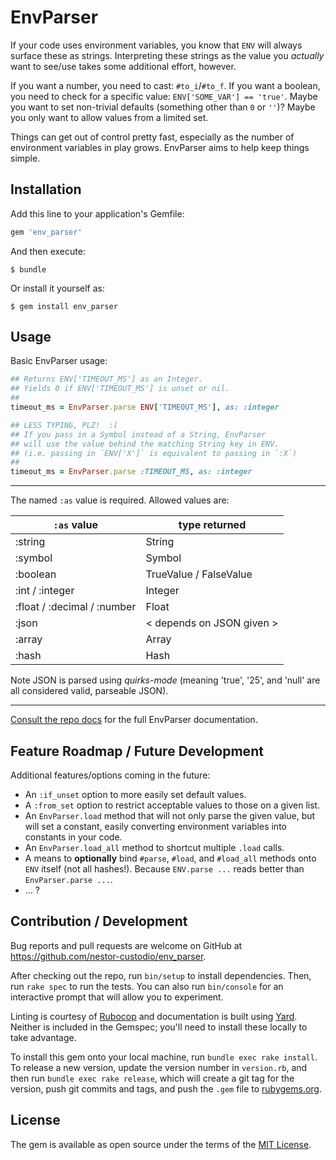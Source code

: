 # EnvParser

If your code uses environment variables, you know that `ENV` will always surface these as strings. Interpreting these strings as the value you *actually* want to see/use takes some additional effort, however.

If you want a number, you need to cast: `#to_i`/`#to_f`. If you want a boolean, you need to check for a specific value: `ENV['SOME_VAR'] == 'true'`. Maybe you want to set non-trivial defaults (something other than `0` or `''`)? Maybe you only want to allow values from a limited set.

Things can get out of control pretty fast, especially as the number of environment variables in play grows. EnvParser aims to help keep things simple.


## Installation

Add this line to your application's Gemfile:

```ruby
gem 'env_parser'
```

And then execute:

    $ bundle

Or install it yourself as:

    $ gem install env_parser


## Usage

Basic EnvParser usage:
```ruby
## Returns ENV['TIMEOUT_MS'] as an Integer.
## Yields 0 if ENV['TIMEOUT_MS'] is unset or nil.
##
timeout_ms = EnvParser.parse ENV['TIMEOUT_MS'], as: :integer

## LESS TYPING, PLZ!  :(
## If you pass in a Symbol instead of a String, EnvParser
## will use the value behind the matching String key in ENV.
## (i.e. passing in `ENV['X']` is equivalent to passing in `:X`)
##
timeout_ms = EnvParser.parse :TIMEOUT_MS, as: :integer
```

---

The named `:as` value is required. Allowed values are:

| `:as` value                 | type returned                   |
|-----------------------------|---------------------------------|
| :string                     | String                          |
| :symbol                     | Symbol                          |
| :boolean                    | TrueValue / FalseValue          |
| :int / :integer             | Integer                         |
| :float / :decimal / :number | Float                           |
| :json                       | &lt; depends on JSON given &gt; |
| :array                      | Array                           |
| :hash                       | Hash                            |

Note JSON is parsed using *quirks-mode* (meaning 'true', '25', and 'null' are all considered valid, parseable JSON).

---

[Consult the repo docs](https://github.com/nestor-custodio/env_parser/blob/master/docs/index.html) for the full EnvParser documentation.


## Feature Roadmap / Future Development

Additional features/options coming in the future:
- An `:if_unset` option to more easily set default values.
- A `:from_set` option to restrict acceptable values to those on a given list.
- An `EnvParser.load` method that will not only parse the given value, but will set a constant, easily converting environment variables into constants in your code.
- An `EnvParser.load_all` method to shortcut multiple `.load` calls.
- A means to **optionally** bind `#parse`, `#load`, and `#load_all` methods onto `ENV` itself (not all hashes!). Because `ENV.parse ...` reads better than `EnvParser.parse ...`.
- ... ?


## Contribution / Development

Bug reports and pull requests are welcome on GitHub at https://github.com/nestor-custodio/env_parser.

After checking out the repo, run `bin/setup` to install dependencies. Then, run `rake spec` to run the tests. You can also run `bin/console` for an interactive prompt that will allow you to experiment.

Linting is courtesy of [Rubocop](https://github.com/bbatsov/rubocop) and documentation is built using [Yard](https://yardoc.org/). Neither is included in the Gemspec; you'll need to install these locally to take advantage.

To install this gem onto your local machine, run `bundle exec rake install`. To release a new version, update the version number in `version.rb`, and then run `bundle exec rake release`, which will create a git tag for the version, push git commits and tags, and push the `.gem` file to [rubygems.org](https://rubygems.org).


## License

The gem is available as open source under the terms of the [MIT License](https://opensource.org/licenses/MIT).
